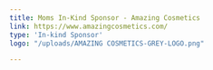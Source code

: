 ```yaml
---
title: Moms In-Kind Sponsor - Amazing Cosmetics
link: https://www.amazingcosmetics.com/
type: 'In-kind Sponsor'
logo: "/uploads/AMAZING COSMETICS-GREY-LOGO.png"

---
```

